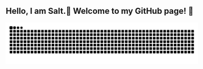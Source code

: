 ## Hello, I am Salt.🧂 Welcome to my GitHub page! 👋

<!--
**HeyMrSalt/HeyMrSalt** is a ✨ _special_ ✨ repository because its `README.md` (this file) appears on your GitHub profile.


Here are some ideas to get you started:

- 🔭 I’m currently working on ...
- 🌱 I’m currently learning ...
- 👯 I’m looking to collaborate on ...
- 🤔 I’m looking for help with ...
- 💬 Ask me about ...
- 📫 How to reach me: ...
- 😄 Pronouns: ...
- ⚡ Fun fact: ...
-->
![snake gif](https://raw.githubusercontent.com/HeyMrSalt/HeyMrSalt/output/github-contribution-grid-snake.svg)
